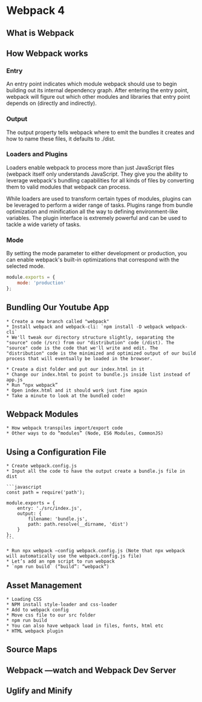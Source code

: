 # Webpack 4

## What is Webpack

## How Webpack works

### Entry

An entry point indicates which module webpack should use to begin building out its internal dependency graph. After entering the entry point, webpack will figure out which other modules and libraries that entry point depends on (directly and indirectly).

### Output

The output property tells webpack where to emit the bundles it creates and how to name these files, it defaults to ./dist.

### Loaders and Plugins

Loaders enable webpack to process more than just JavaScript files (webpack itself only understands JavaScript. They give you the ability to leverage webpack's bundling capabilities for all kinds of files by converting them to valid modules that webpack can process.

While loaders are used to transform certain types of modules, plugins can be leveraged to perform a wider range of tasks. Plugins range from bundle optimization and minification all the way to defining environment-like variables. The plugin interface is extremely powerful and can be used to tackle a wide variety of tasks.

### Mode

By setting the mode parameter to either development or production, you can enable webpack's built-in optimizations that correspond with the selected mode.

```javascript
module.exports = {
    mode: 'production'
};
```

## Bundling Our Youtube App
    * Create a new branch called "webpack"
    * Install webpack and webpack-cli: `npm install -D webpack webpack-cli`
    * We'll tweak our directory structure slightly, separating the "source" code (/src) from our "distribution" code (/dist). The "source" code is the code that we'll write and edit. The "distribution" code is the minimized and optimized output of our build process that will eventually be loaded in the browser.

    * Create a dist folder and put our index.html in it
    * Change our index.html to point to bundle.js inside list instead of app.js
    * Run “npx webpack”
    * Open index.html and it should work just fine again
    * Take a minute to look at the bundled code!

## Webpack Modules
    * How webpack transpiles import/export code
    * Other ways to do “modules” (Node, ES6 Modules, CommonJS)

## Using a Configuration File
    * Create webpack.config.js
    * Input all the code to have the output create a bundle.js file in dist

    ```javascript
    const path = require('path');

    module.exports = {
        entry: './src/index.js',
        output: {
            filename: 'bundle.js',
            path: path.resolve(__dirname, 'dist')
        }
    };
    ```

    * Run npx webpack —config webpack.config.js (Note that npx webpack will automatically use the webpack.config.js file)
    * Let’s add an npm script to run webpack
    * `npm run build` (“build”: “webpack”)

## Asset Management
    * Loading CSS
    * NPM install style-loader and css-loader
    * Add to webpack config
    * Move css file to our src folder
    * npm run build
    * You can also have webpack load in files, fonts, html etc
    * HTML webpack plugin
## Source Maps
## Webpack —watch and Webpack Dev Server
## Uglify and Minify